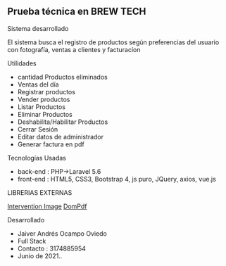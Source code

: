 ## Prueba técnica en BREW TECH


Sistema desarrollado  

El sistema busca el registro de productos según preferencias del usuario con fotografía, ventas a clientes  y facturacíon

Utilidades

* cantidad Productos eliminados
* Ventas del día
* Registrar productos
* Vender productos
* Listar Productos
* Eliminar Productos
* Deshabilita/Habilitar Productos
* Cerrar Sesión
* Editar datos de administrador
* Generar factura en pdf


Tecnologías Usadas
* back-end  : PHP->Laravel 5.6
* front-end : HTML5, CSS3, Bootstrap 4, js puro, JQuery, axios, vue.js


LIBRERIAS EXTERNAS
<p align="left">
<a href="https://github.com/Intervention/image#:~:text=Intervention%20Image%20is%20a%20PHP,Facades%20for%20easy%20Laravel%20integration.">Intervention Image</a>
<a href="https://github.com/barryvdh/laravel-dompdf">DomPdf</a>


</p>


Desarrollado
* Jaiver Andrés Ocampo Oviedo
* Full Stack
* Contacto : 3174885954
* Junio de 2021..

